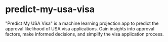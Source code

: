 # predict-my-usa-visa
"Predict My USA Visa" is a machine learning projection app to predict the approval likelihood of USA visa applications. Gain insights into approval factors, make informed decisions, and simplify the visa application process.
